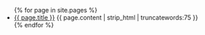 <ul>
  {% for page in site.pages %}
    <li>
      <a href="{{ page.url }}">{{ page.title }}</a>
      {{ page.content | strip_html | truncatewords:75 }}
    </li>
  {% endfor %}
</ul>
